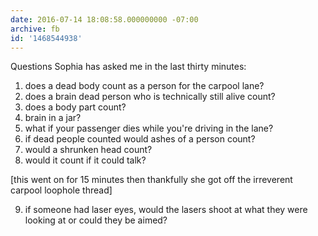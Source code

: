 ```yaml
---
date: 2016-07-14 18:08:58.000000000 -07:00
archive: fb
id: '1468544938'
---
```


Questions Sophia has asked me in the last thirty minutes:

1. does a dead body count as a person for the carpool lane?
2. does a brain dead person who is technically still alive count?
3. does a body part count?
4. brain in a jar?
5. what if your passenger dies while you're driving in the lane?
6. if dead people counted would ashes of a person count?
7. would a shrunken head count?
8. would it count if it could talk?

[this went on for 15 minutes then thankfully she got off the irreverent carpool loophole thread]

9. if someone had laser eyes, would the lasers shoot at what they were looking at or could they be aimed?
